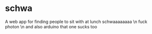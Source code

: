 # schwa
A web app for finding people to sit with at lunch
schwaaaaaaaa \n
fuck photon \n
and also arduino that one sucks too
